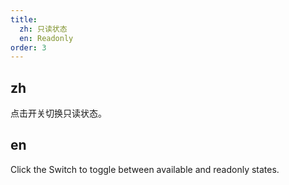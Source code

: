 ```yaml
---
title:
  zh: 只读状态
  en: Readonly
order: 3
---
```


## zh

点击开关切换只读状态。

## en

Click the Switch to toggle between available and readonly states.
